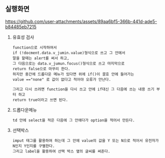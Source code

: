 실행화면
-
https://github.com/user-attachments/assets/89aa6bf5-366b-441d-ade5-b84485eb7215

1. 유효성 검사

       function으로 시작하여서
       if (!docment.data.v_jumin.value)형식으로 쓰고 그 안에서
       말을 할때는 alert를 써서 하고,
       그 다음으로는 data.v_jumun.focus()형식으로 쓰고 마지막으로
       return false으로 마무리 한다.
       하지만 중간에 드롭다운 메뉴가 있다면 위에 if()이 괄호 안에 들어가는
       value =="none" 로 값이 없다고 적어야 오류가 안난다.

       그리고 다시 쓰려면 function을 다시 쓰고 안에 if대신 그 다음에 쓰는 내용 쓰기 부터 하고
       return true이라고 쓰면 된다.

2. 드롭다운메뉴


       td 안에 select을 적은 다음에 그 안에다가 option을 적어서 만든다.


3. 선택박스


       imput 태그를 활용하여 하는데 그 안에 value의 값을 Y 또는 N으로 적어서 유전자가 N인지 Y인지를 구별한다.
       그리고 label을 활용하여 선택 박스 옆의 글씨를 써준다.
   
